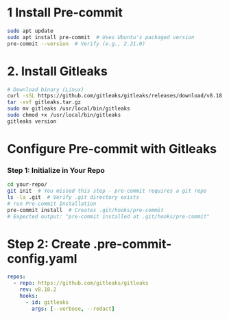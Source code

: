 # 1 Install Pre-commit
```bash
sudo apt update
sudo apt install pre-commit  # Uses Ubuntu's packaged version
pre-commit --version  # Verify (e.g., 2.21.0)
```

# 2. Install Gitleaks

```bash
# Download binary (Linux)
curl -sSL https://github.com/gitleaks/gitleaks/releases/download/v8.18.2/gitleaks_8.18.2_linux_x64.tar.gz -o gitleaks.tar.gz
tar -xvf gitleaks.tar.gz
sudo mv gitleaks /usr/local/bin/gitleaks
sudo chmod +x /usr/local/bin/gitleaks
gitleaks version
```


# Configure Pre-commit with Gitleaks

### Step 1: Initialize in Your Repo


```bash
cd your-repo/
git init  # You missed this step - pre-commit requires a git repo
ls -la .git  # Verify .git directory exists
# run Pre-commit Installation
pre-commit install  # Creates .git/hooks/pre-commit
# Expected output: "pre-commit installed at .git/hooks/pre-commit"

```

# Step 2: Create .pre-commit-config.yaml


```yml
repos:
  - repo: https://github.com/gitleaks/gitleaks
    rev: v8.18.2
    hooks:
      - id: gitleaks
        args: [--verbose, --redact]

```